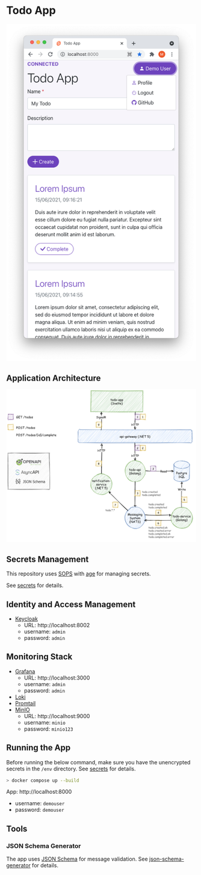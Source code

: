 # Todo App

![Todo App Architecture](doc/todo-app.png)

## Application Architecture

![Todo App Architecture](doc/architecture.png)

## Secrets Management

This repository uses [SOPS](https://github.com/mozilla/sops) with [age](https://github.com/mozilla/sops#encrypting-using-age) for managing secrets.

See [secrets](secrets/) for details.

## Identity and Access Management

- [Keycloak](https://www.keycloak.org/)
  - URL: http://localhost:8002
  - username: `admin`
  - password: `admin`

## Monitoring Stack

- [Grafana](https://grafana.com/oss/grafana/)
  - URL: http://localhost:3000
  - username: `admin`
  - password: `admin`
- [Loki](https://grafana.com/oss/loki/)
- [Promtail](https://grafana.com/docs/loki/latest/clients/promtail/)
- [MinIO](https://min.io/)
  - URL: http://localhost:9000
  - username: `minio`
  - password: `minio123`

## Running the App

Before running the below command, make sure you have the unencrypted secrets in the `/env` directory. See [secrets](secrets/) for details.

```bash
> docker compose up --build
```

App: http://localhost:8000

- username: `demouser`
- password: `demouser`

## Tools

### JSON Schema Generator

The app uses [JSON Schema](https://json-schema.org/) for message validation. See [json-schema-generator](tools/json-schema-generator) for details.
